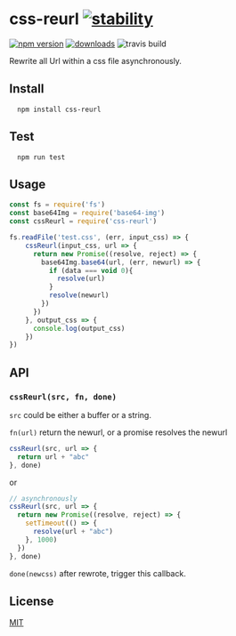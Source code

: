 # css-reurl [![stability][0]][1]
 [![npm version][2]][3] [![downloads][4]][5]
 ![travis build][6]

Rewrite all Url within a css file asynchronously.

## Install

```
  npm install css-reurl
```

## Test

```
  npm run test
```

## Usage
```javascript
const fs = require('fs')
const base64Img = require('base64-img')
const cssReurl = require('css-reurl')

fs.readFile('test.css', (err, input_css) => {
    cssReurl(input_css, url => {
      return new Promise((resolve, reject) => {
        base64Img.base64(url, (err, newurl) => {
          if (data === void 0){
            resolve(url)
          }
          resolve(newurl)
        })
      })      
    }, output_css => {
      console.log(output_css)
    })
})
```

## API

### `cssReurl(src, fn, done)`

`src` could be either a buffer or a string.

`fn(url)` return the newurl, or a promise resolves the newurl

```javascript
cssReurl(src, url => {
  return url + "abc"
}, done)
```

or

```javascript
// asynchronously
cssReurl(src, url => {
  return new Promise((resolve, reject) => {
    setTimeout(() => {
      resolve(url + "abc")
    }, 1000)
  })
}, done)
```

`done(newcss)` after rewrote, trigger this callback.

## License
[MIT](https://tldrlegal.com/license/mit-license)

[0]: https://img.shields.io/badge/stability-experimental-orange.svg?style=flat-square
[1]: https://nodejs.org/api/documentation.html#documentation_stability_index
[2]: https://img.shields.io/npm/v/css-reurl.svg?style=flat-square
[3]: https://npmjs.org/package/css-reurl
[4]: http://img.shields.io/npm/dm/css-reurl.svg?style=flat-square
[5]: https://npmjs.org/package/css-reurl
[6]: https://travis-ci.org/ZhouHansen/css-reurl.svg?branch=master
